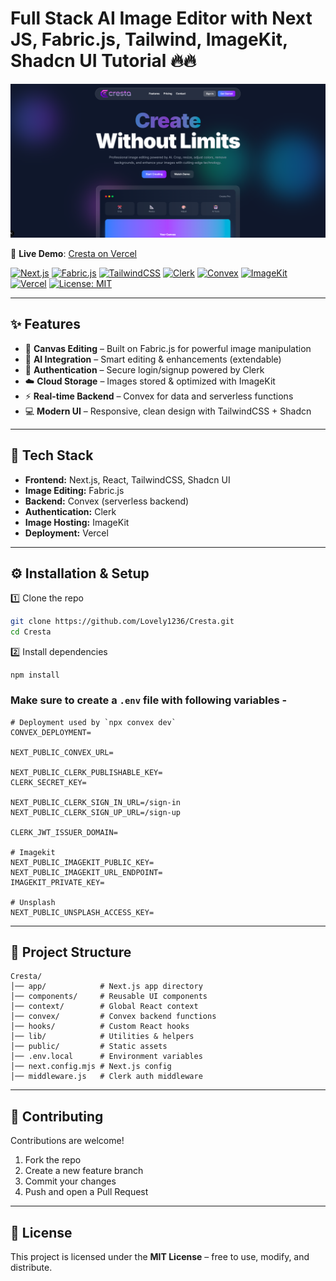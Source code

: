 # Full Stack AI Image Editor with Next JS, Fabric.js, Tailwind, ImageKit, Shadcn UI Tutorial 🔥🔥

<img width="1470" alt="Landing Page" src="https://raw.githubusercontent.com/Lovely1236/Cresta/main/public/preview.png"/>

🔗 **Live Demo**: [Cresta on Vercel](https://cresta-4u.vercel.app)

[![Next.js](https://img.shields.io/badge/Next.js-13-black?logo=next.js)](https://nextjs.org/)
[![Fabric.js](https://img.shields.io/badge/Fabric.js-Canvas-blue)](http://fabricjs.com/)
[![TailwindCSS](https://img.shields.io/badge/TailwindCSS-3.0-38B2AC?logo=tailwind-css&logoColor=white)](https://tailwindcss.com/)
[![Clerk](https://img.shields.io/badge/Auth-Clerk-orange)](https://clerk.com/)
[![Convex](https://img.shields.io/badge/Backend-Convex-purple)](https://convex.dev/)
[![ImageKit](https://img.shields.io/badge/Images-ImageKit-green)](https://imagekit.io/)
[![Vercel](https://img.shields.io/badge/Deployed-Vercel-black?logo=vercel)](https://vercel.com/)
[![License: MIT](https://img.shields.io/badge/License-MIT-yellow.svg)](LICENSE)

---

## ✨ Features
- 🎨 **Canvas Editing** – Built on Fabric.js for powerful image manipulation  
- 🤖 **AI Integration** – Smart editing & enhancements (extendable)  
- 🔑 **Authentication** – Secure login/signup powered by Clerk  
- ☁️ **Cloud Storage** – Images stored & optimized with ImageKit  
- ⚡ **Real-time Backend** – Convex for data and serverless functions  
- 💻 **Modern UI** – Responsive, clean design with TailwindCSS + Shadcn
---

## 🚀 Tech Stack
- **Frontend:** Next.js, React, TailwindCSS, Shadcn UI  
- **Image Editing:** Fabric.js  
- **Backend:** Convex (serverless backend)  
- **Authentication:** Clerk  
- **Image Hosting:** ImageKit  
- **Deployment:** Vercel  

---
## ⚙️ Installation & Setup

1️⃣ Clone the repo
```bash
git clone https://github.com/Lovely1236/Cresta.git
cd Cresta
```
2️⃣ Install dependencies
```
npm install
```

### Make sure to create a `.env` file with following variables -

```
# Deployment used by `npx convex dev`
CONVEX_DEPLOYMENT=

NEXT_PUBLIC_CONVEX_URL=

NEXT_PUBLIC_CLERK_PUBLISHABLE_KEY=
CLERK_SECRET_KEY=

NEXT_PUBLIC_CLERK_SIGN_IN_URL=/sign-in
NEXT_PUBLIC_CLERK_SIGN_UP_URL=/sign-up

CLERK_JWT_ISSUER_DOMAIN=

# Imagekit
NEXT_PUBLIC_IMAGEKIT_PUBLIC_KEY=
NEXT_PUBLIC_IMAGEKIT_URL_ENDPOINT=
IMAGEKIT_PRIVATE_KEY=

# Unsplash
NEXT_PUBLIC_UNSPLASH_ACCESS_KEY=
```
---
## 📂 Project Structure
```
Cresta/
│── app/            # Next.js app directory
│── components/     # Reusable UI components
│── context/        # Global React context
│── convex/         # Convex backend functions
│── hooks/          # Custom React hooks
│── lib/            # Utilities & helpers
│── public/         # Static assets
│── .env.local      # Environment variables
│── next.config.mjs # Next.js config
│── middleware.js   # Clerk auth middleware

```
---

## 🤝 Contributing
Contributions are welcome!  

1. Fork the repo  
2. Create a new feature branch  
3. Commit your changes  
4. Push and open a Pull Request  

---

## 📜 License
This project is licensed under the **MIT License** – free to use, modify, and distribute.
